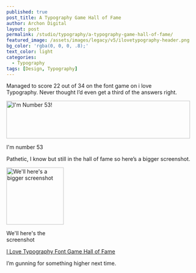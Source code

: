 ```yaml
---
published: true
post_title: A Typography Game Hall of Fame
author: Archon Digital
layout: post
permalink: /studio/typography/a-typography-game-hall-of-fame/
featured_image: /assets/images/legacy/v5/ilovetypography-header.png
bg_color: 'rgba(0, 0, 0, .8);'
text_color: light
categories:
  - Typography
tags: [Design, Typography]
---
```

Managed to score 22 out of 34 on the font game on i love Typography. Never thought I&#8217;d even get a third of the answers right.<!--more-->

<div id="attachment_350" style="width: 491px" class="wp-caption alignnone">
  <a href="{{ site.baseurl }}/assets/images/legacy/v5/ilt-zoom.png"><img class="size-medium wp-image-350 " title="I Love Typography Hall of Fame" src="{{ site.baseurl }}/assets/images/legacy/v5/ilt-zoom.png" alt="I'm Number 53!" width="481" height="99" /></a><p class="wp-caption-text">
    I'm number 53
  </p>
</div>

Pathetic, I know but still in the hall of fame so here&#8217;s a bigger screenshot.

<div id="attachment_351" style="width: 160px" class="wp-caption alignnone">
  <a href="{{ site.baseurl }}/assets/images/legacy/v5/ilt-halloffame.png"><img class="size-thumbnail wp-image-351  " title="I Love Typography Hall of Fame" src="{{ site.baseurl }}/assets/images/legacy/v5/ilt-halloffame-150x150.png" alt="We'll here's a bigger screenshot" width="150" height="150" /></a><p class="wp-caption-text">
    We'll here's the screenshot
  </p>
</div>

<a href="http://fontgame.ilovetypography.com/hall-of-fame/" target="_blank">I Love Typography Font Game Hall of Fame</a>

I&#8217;m gunning for something higher next time.